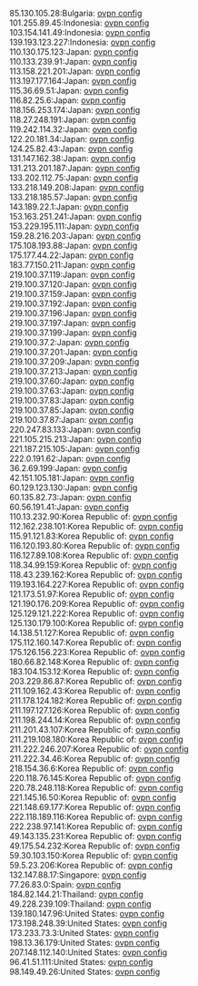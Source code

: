 85.130.105.28:Bulgaria: [ovpn config](vpn/85_130_105_28.ovpn)  
101.255.89.45:Indonesia: [ovpn config](vpn/101_255_89_45.ovpn)  
103.154.141.49:Indonesia: [ovpn config](vpn/103_154_141_49.ovpn)  
139.193.123.227:Indonesia: [ovpn config](vpn/139_193_123_227.ovpn)  
110.130.175.123:Japan: [ovpn config](vpn/110_130_175_123.ovpn)  
110.133.239.91:Japan: [ovpn config](vpn/110_133_239_91.ovpn)  
113.158.221.201:Japan: [ovpn config](vpn/113_158_221_201.ovpn)  
113.197.177.164:Japan: [ovpn config](vpn/113_197_177_164.ovpn)  
115.36.69.51:Japan: [ovpn config](vpn/115_36_69_51.ovpn)  
116.82.25.6:Japan: [ovpn config](vpn/116_82_25_6.ovpn)  
118.156.253.174:Japan: [ovpn config](vpn/118_156_253_174.ovpn)  
118.27.248.191:Japan: [ovpn config](vpn/118_27_248_191.ovpn)  
119.242.114.32:Japan: [ovpn config](vpn/119_242_114_32.ovpn)  
122.20.181.34:Japan: [ovpn config](vpn/122_20_181_34.ovpn)  
124.25.82.43:Japan: [ovpn config](vpn/124_25_82_43.ovpn)  
131.147.162.38:Japan: [ovpn config](vpn/131_147_162_38.ovpn)  
131.213.201.187:Japan: [ovpn config](vpn/131_213_201_187.ovpn)  
133.202.112.75:Japan: [ovpn config](vpn/133_202_112_75.ovpn)  
133.218.149.208:Japan: [ovpn config](vpn/133_218_149_208.ovpn)  
133.218.185.57:Japan: [ovpn config](vpn/133_218_185_57.ovpn)  
143.189.22.1:Japan: [ovpn config](vpn/143_189_22_1.ovpn)  
153.163.251.241:Japan: [ovpn config](vpn/153_163_251_241.ovpn)  
153.229.195.111:Japan: [ovpn config](vpn/153_229_195_111.ovpn)  
159.28.216.203:Japan: [ovpn config](vpn/159_28_216_203.ovpn)  
175.108.193.88:Japan: [ovpn config](vpn/175_108_193_88.ovpn)  
175.177.44.22:Japan: [ovpn config](vpn/175_177_44_22.ovpn)  
183.77.150.211:Japan: [ovpn config](vpn/183_77_150_211.ovpn)  
219.100.37.119:Japan: [ovpn config](vpn/219_100_37_119.ovpn)  
219.100.37.120:Japan: [ovpn config](vpn/219_100_37_120.ovpn)  
219.100.37.159:Japan: [ovpn config](vpn/219_100_37_159.ovpn)  
219.100.37.192:Japan: [ovpn config](vpn/219_100_37_192.ovpn)  
219.100.37.196:Japan: [ovpn config](vpn/219_100_37_196.ovpn)  
219.100.37.197:Japan: [ovpn config](vpn/219_100_37_197.ovpn)  
219.100.37.199:Japan: [ovpn config](vpn/219_100_37_199.ovpn)  
219.100.37.2:Japan: [ovpn config](vpn/219_100_37_2.ovpn)  
219.100.37.201:Japan: [ovpn config](vpn/219_100_37_201.ovpn)  
219.100.37.209:Japan: [ovpn config](vpn/219_100_37_209.ovpn)  
219.100.37.213:Japan: [ovpn config](vpn/219_100_37_213.ovpn)  
219.100.37.60:Japan: [ovpn config](vpn/219_100_37_60.ovpn)  
219.100.37.63:Japan: [ovpn config](vpn/219_100_37_63.ovpn)  
219.100.37.83:Japan: [ovpn config](vpn/219_100_37_83.ovpn)  
219.100.37.85:Japan: [ovpn config](vpn/219_100_37_85.ovpn)  
219.100.37.87:Japan: [ovpn config](vpn/219_100_37_87.ovpn)  
220.247.83.133:Japan: [ovpn config](vpn/220_247_83_133.ovpn)  
221.105.215.213:Japan: [ovpn config](vpn/221_105_215_213.ovpn)  
221.187.215.105:Japan: [ovpn config](vpn/221_187_215_105.ovpn)  
222.0.191.62:Japan: [ovpn config](vpn/222_0_191_62.ovpn)  
36.2.69.199:Japan: [ovpn config](vpn/36_2_69_199.ovpn)  
42.151.105.181:Japan: [ovpn config](vpn/42_151_105_181.ovpn)  
60.129.123.130:Japan: [ovpn config](vpn/60_129_123_130.ovpn)  
60.135.82.73:Japan: [ovpn config](vpn/60_135_82_73.ovpn)  
60.56.191.41:Japan: [ovpn config](vpn/60_56_191_41.ovpn)  
110.13.232.90:Korea Republic of: [ovpn config](vpn/110_13_232_90.ovpn)  
112.162.238.101:Korea Republic of: [ovpn config](vpn/112_162_238_101.ovpn)  
115.91.121.83:Korea Republic of: [ovpn config](vpn/115_91_121_83.ovpn)  
116.120.193.80:Korea Republic of: [ovpn config](vpn/116_120_193_80.ovpn)  
116.127.89.108:Korea Republic of: [ovpn config](vpn/116_127_89_108.ovpn)  
118.34.99.159:Korea Republic of: [ovpn config](vpn/118_34_99_159.ovpn)  
118.43.239.162:Korea Republic of: [ovpn config](vpn/118_43_239_162.ovpn)  
119.193.164.227:Korea Republic of: [ovpn config](vpn/119_193_164_227.ovpn)  
121.173.51.97:Korea Republic of: [ovpn config](vpn/121_173_51_97.ovpn)  
121.190.176.209:Korea Republic of: [ovpn config](vpn/121_190_176_209.ovpn)  
125.129.121.222:Korea Republic of: [ovpn config](vpn/125_129_121_222.ovpn)  
125.130.179.100:Korea Republic of: [ovpn config](vpn/125_130_179_100.ovpn)  
14.138.51.127:Korea Republic of: [ovpn config](vpn/14_138_51_127.ovpn)  
175.112.160.147:Korea Republic of: [ovpn config](vpn/175_112_160_147.ovpn)  
175.126.156.223:Korea Republic of: [ovpn config](vpn/175_126_156_223.ovpn)  
180.66.82.148:Korea Republic of: [ovpn config](vpn/180_66_82_148.ovpn)  
183.104.153.12:Korea Republic of: [ovpn config](vpn/183_104_153_12.ovpn)  
203.229.86.87:Korea Republic of: [ovpn config](vpn/203_229_86_87.ovpn)  
211.109.162.43:Korea Republic of: [ovpn config](vpn/211_109_162_43.ovpn)  
211.178.124.182:Korea Republic of: [ovpn config](vpn/211_178_124_182.ovpn)  
211.197.127.126:Korea Republic of: [ovpn config](vpn/211_197_127_126.ovpn)  
211.198.244.14:Korea Republic of: [ovpn config](vpn/211_198_244_14.ovpn)  
211.201.43.107:Korea Republic of: [ovpn config](vpn/211_201_43_107.ovpn)  
211.219.108.180:Korea Republic of: [ovpn config](vpn/211_219_108_180.ovpn)  
211.222.246.207:Korea Republic of: [ovpn config](vpn/211_222_246_207.ovpn)  
211.222.34.46:Korea Republic of: [ovpn config](vpn/211_222_34_46.ovpn)  
218.154.36.6:Korea Republic of: [ovpn config](vpn/218_154_36_6.ovpn)  
220.118.76.145:Korea Republic of: [ovpn config](vpn/220_118_76_145.ovpn)  
220.78.248.118:Korea Republic of: [ovpn config](vpn/220_78_248_118.ovpn)  
221.145.16.50:Korea Republic of: [ovpn config](vpn/221_145_16_50.ovpn)  
221.148.69.177:Korea Republic of: [ovpn config](vpn/221_148_69_177.ovpn)  
222.118.189.116:Korea Republic of: [ovpn config](vpn/222_118_189_116.ovpn)  
222.238.97.141:Korea Republic of: [ovpn config](vpn/222_238_97_141.ovpn)  
49.143.135.231:Korea Republic of: [ovpn config](vpn/49_143_135_231.ovpn)  
49.175.54.232:Korea Republic of: [ovpn config](vpn/49_175_54_232.ovpn)  
59.30.103.150:Korea Republic of: [ovpn config](vpn/59_30_103_150.ovpn)  
59.5.23.206:Korea Republic of: [ovpn config](vpn/59_5_23_206.ovpn)  
132.147.88.17:Singapore: [ovpn config](vpn/132_147_88_17.ovpn)  
77.26.83.0:Spain: [ovpn config](vpn/77_26_83_0.ovpn)  
184.82.144.21:Thailand: [ovpn config](vpn/184_82_144_21.ovpn)  
49.228.239.109:Thailand: [ovpn config](vpn/49_228_239_109.ovpn)  
139.180.147.96:United States: [ovpn config](vpn/139_180_147_96.ovpn)  
173.198.248.39:United States: [ovpn config](vpn/173_198_248_39.ovpn)  
173.233.73.3:United States: [ovpn config](vpn/173_233_73_3.ovpn)  
198.13.36.179:United States: [ovpn config](vpn/198_13_36_179.ovpn)  
207.148.112.140:United States: [ovpn config](vpn/207_148_112_140.ovpn)  
96.41.51.111:United States: [ovpn config](vpn/96_41_51_111.ovpn)  
98.149.49.26:United States: [ovpn config](vpn/98_149_49_26.ovpn)  
